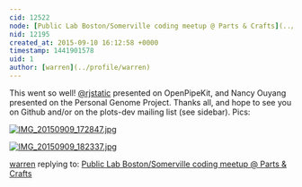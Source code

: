```yaml
---
cid: 12522
node: [Public Lab Boston/Somerville coding meetup @ Parts & Crafts](../notes/warren/09-03-2015/public-lab-boston-somerville-coding-meetup-parts-crafts)
nid: 12195
created_at: 2015-09-10 16:12:58 +0000
timestamp: 1441901578
uid: 1
author: [warren](../profile/warren)
---
```


This went so well! [@rjstatic](/profile/rjstatic) presented on OpenPipeKit, and Nancy Ouyang presented on the Personal Genome Project. Thanks all, and hope to see you on Github and/or on the plots-dev mailing list (see sidebar). Pics:

[![IMG_20150909_172847.jpg](https://i.publiclab.org/system/images/photos/000/011/525/medium/IMG_20150909_172847.jpg)](https://i.publiclab.org/system/images/photos/000/011/525/original/IMG_20150909_172847.jpg)


[![IMG_20150909_182337.jpg](https://i.publiclab.org/system/images/photos/000/011/526/medium/IMG_20150909_182337.jpg)](https://i.publiclab.org/system/images/photos/000/011/526/original/IMG_20150909_182337.jpg)



[warren](../profile/warren) replying to: [Public Lab Boston/Somerville coding meetup @ Parts & Crafts](../notes/warren/09-03-2015/public-lab-boston-somerville-coding-meetup-parts-crafts)

